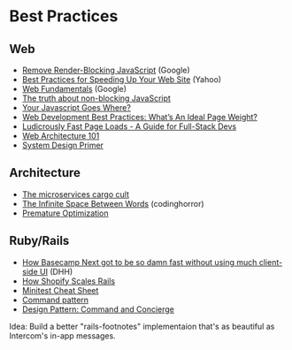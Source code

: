 # Best Practices

## Web
- [Remove Render-Blocking JavaScript](https://developers.google.com/speed/docs/insights/BlockingJS) (Google)
- [Best Practices for Speeding Up Your Web Site](https://developer.yahoo.com/performance/rules.html) (Yahoo)
- [Web Fundamentals](https://developers.google.com/web/fundamentals/) (Google)
- [The truth about non-blocking JavaScript](http://calendar.perfplanet.com/2010/the-truth-about-non-blocking-javascript/)
- [Your Javascript Goes Where?](http://elegantcode.com/2010/03/30/your-javascript-goes-where/)
- [Web Development Best Practices: What’s An Ideal Page Weight?](http://dyn.com/blog/web-development-best-practices-whats-an-ideal-page-weight/)
- [Ludicrously Fast Page Loads - A Guide for Full-Stack Devs](http://www.nateberkopec.com/2015/10/07/frontend-performance-chrome-timeline.html)
- [Web Architecture 101](https://engineering.videoblocks.com/web-architecture-101-a3224e126947)
- [System Design Primer](https://github.com/donnemartin/system-design-primer)

## Architecture
- [The microservices cargo cult](http://www.stavros.io/posts/microservices-cargo-cult/)
- [The Infinite Space Between Words](http://blog.codinghorror.com/the-infinite-space-between-words/) (codinghorror)
- [Premature Optimization](http://programmers.stackexchange.com/questions/80084/is-premature-optimization-really-the-root-of-all-evil)

## Ruby/Rails
- [How Basecamp Next got to be so damn fast without using much client-side UI](https://signalvnoise.com/posts/3112-how-basecamp-next-got-to-be-so-damn-fast-without-using-much-client-side-ui) (DHH)
- [How Shopify Scales Rails](http://www.slideshare.net/jduff/how-shopify-scales-rails-20443485)
- [Minitest Cheat Sheet](http://chriskottom.com/freebies/cheatsheets_free.pdf)
- [Command pattern](https://drivy.engineering/code_simplicity_command_pattern/)
- [Design Pattern: Command and Concierge](http://www.sihui.io/design-pattern-command)

Idea: Build a better "rails-footnotes" implementaion that's as beautiful as Intercom's in-app messages.
